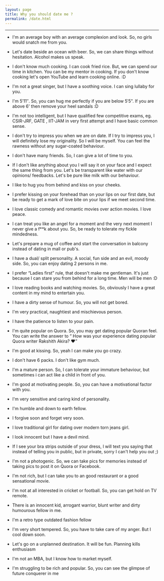 ```yaml
---
layout: page
title: Why you should date me ?
permalink: /date.html
---
```

---

+ I'm an average boy with an average complexion and look. So, no girls would snatch me from you.

+ Let's date beside an ocean with beer. So, we can share things without hesitation. Alcohol makes us speak.

+ I don't know much cooking. I can cook fried rice. But, we can spend our time in kitchen. You can be my mentor in cooking. If you don't know cooking let's open YouTube and learn cooking online. :D

+ I'm not a great singer, but I have a soothing voice. I can sing lullaby for you.

+ I'm 5′11″. So, you can hug me perfectly if you are below 5′5". If you are  above 6' then remove your heel sandals :D

+ I'm not too intelligent, but I have qualified few competitive exams, eg. CSIR-JRF, GATE , IIT-JAM in very first attempt and I have basic common sense.

+ I don't try to impress you when we are on date. If I try to impress you, I will definitely lose my originality. So I will be myself. You can feel the rawness without any sugar-coated behaviour.

+ I don't have many friends. So, I can give a lot of time to you.

+ If I don't like anything about you I will say it on your face and I expect the same thing from you. Let's be transparent like water with our opinions/ feedbacks. Let's be pure like milk with our behaviour.

+ I like to hug you from behind and kiss on your cheeks.

+ I prefer kissing on your forehead than on your lips on our first date, but be ready to get a mark of love bite on your lips if we meet second time.

+ I love classic comedy and romantic movies over action movies. I love peace.

+ I can treat you like an angel for a moment and the very next moment I never give a f**k about you. So, be ready to tolerate my fickle mindedness.

+ Let's prepare a mug of coffee and start the conversation in balcony instead of dating in mall or pub's.

+ I have a dual/ split personality. A social, fun side and an evil, moody side. So, you can enjoy dating 2 persons in me.

+ I prefer “Ladies first” rule, that doesn't make me gentleman. It's just because I can stare you from behind for a long time. Men will be men :D

+ I love reading books and watching movies. So, obviously I have a great content in my mind to entertain you.

+ I have a dirty sense of humour. So, you will not get bored.

+ I'm very practical, naughtiest and mischievous person.

+ I have the patience to listen to your pain.

+ I'm quite popular on Quora. So, you may get dating popular Quoran feel. You can write the answer to “ How was your experience dating popular Quora writer Rakshith Akira? ❤”

+ I'm good at kissing. So, yeah I can make you go crazy.

+ I don't have 6 packs. I don't like gym much.

+ I'm a mature person. So, I can tolerate your immature behaviour, but sometimes i can act like a child in front of you.

+ I'm good at motivating people. So, you can have a motivational factor with you.

+ I'm very sensitive and caring kind of personality.

+ I'm humble and down to earth fellow.

+ I forgive soon and forget very soon.

+ I love traditional girl for dating over modern torn jeans girl.

+ I look innocent but I have a devil mind.

+ If I see your bra strips outside of your dress, I will text you saying that instead of telling you in public, but in private, sorry I can't help you out ;)

+ I'm not a photogenic. So, we can take pics for memories instead of taking pics to post it on Quora or Facebook.

+ I'm not rich, but I can take you to an good restaurant or a good sensational movie.

+ I'm not at all interested in cricket or football. So, you can get hold on TV remote.

+ There is an innocent kid, arrogant warrior, blunt writer and dirty humourous fellow in me.

+ I'm a retro type outdated fashion fellow

+ I'm very short tempered. So, you have to take care of my anger. But I cool down soon.

+ Let's go on a unplanned destination. It will be fun. Planning kills enthusiasm

+ I'm not an MBA, but I know how to market myself.

+ I'm struggling to be rich and popular. So, you can see the glimpse of future conquerer in me

